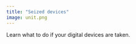 ```yaml
---
title: "Seized devices"
image: unit.png
---
```


Learn what to do if your digital devices are taken.
